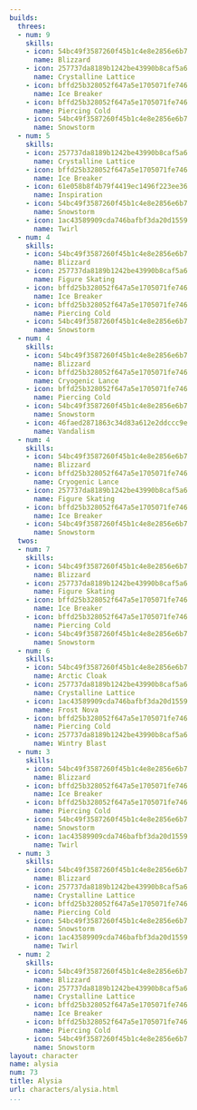 ```yaml
---
builds:
  threes:
  - num: 9
    skills:
    - icon: 54bc49f3587260f45b1c4e8e2856e6b7
      name: Blizzard
    - icon: 257737da8189b1242be43990b8caf5a6
      name: Crystalline Lattice
    - icon: bffd25b328052f647a5e1705071fe746
      name: Ice Breaker
    - icon: bffd25b328052f647a5e1705071fe746
      name: Piercing Cold
    - icon: 54bc49f3587260f45b1c4e8e2856e6b7
      name: Snowstorm
  - num: 5
    skills:
    - icon: 257737da8189b1242be43990b8caf5a6
      name: Crystalline Lattice
    - icon: bffd25b328052f647a5e1705071fe746
      name: Ice Breaker
    - icon: 61e058b8f4b79f4419ec1496f223ee36
      name: Inspiration
    - icon: 54bc49f3587260f45b1c4e8e2856e6b7
      name: Snowstorm
    - icon: 1ac43589909cda746bafbf3da20d1559
      name: Twirl
  - num: 4
    skills:
    - icon: 54bc49f3587260f45b1c4e8e2856e6b7
      name: Blizzard
    - icon: 257737da8189b1242be43990b8caf5a6
      name: Figure Skating
    - icon: bffd25b328052f647a5e1705071fe746
      name: Ice Breaker
    - icon: bffd25b328052f647a5e1705071fe746
      name: Piercing Cold
    - icon: 54bc49f3587260f45b1c4e8e2856e6b7
      name: Snowstorm
  - num: 4
    skills:
    - icon: 54bc49f3587260f45b1c4e8e2856e6b7
      name: Blizzard
    - icon: bffd25b328052f647a5e1705071fe746
      name: Cryogenic Lance
    - icon: bffd25b328052f647a5e1705071fe746
      name: Piercing Cold
    - icon: 54bc49f3587260f45b1c4e8e2856e6b7
      name: Snowstorm
    - icon: 46faed2871863c34d83a612e2ddccc9e
      name: Vandalism
  - num: 4
    skills:
    - icon: 54bc49f3587260f45b1c4e8e2856e6b7
      name: Blizzard
    - icon: bffd25b328052f647a5e1705071fe746
      name: Cryogenic Lance
    - icon: 257737da8189b1242be43990b8caf5a6
      name: Figure Skating
    - icon: bffd25b328052f647a5e1705071fe746
      name: Ice Breaker
    - icon: 54bc49f3587260f45b1c4e8e2856e6b7
      name: Snowstorm
  twos:
  - num: 7
    skills:
    - icon: 54bc49f3587260f45b1c4e8e2856e6b7
      name: Blizzard
    - icon: 257737da8189b1242be43990b8caf5a6
      name: Figure Skating
    - icon: bffd25b328052f647a5e1705071fe746
      name: Ice Breaker
    - icon: bffd25b328052f647a5e1705071fe746
      name: Piercing Cold
    - icon: 54bc49f3587260f45b1c4e8e2856e6b7
      name: Snowstorm
  - num: 6
    skills:
    - icon: 54bc49f3587260f45b1c4e8e2856e6b7
      name: Arctic Cloak
    - icon: 257737da8189b1242be43990b8caf5a6
      name: Crystalline Lattice
    - icon: 1ac43589909cda746bafbf3da20d1559
      name: Frost Nova
    - icon: bffd25b328052f647a5e1705071fe746
      name: Piercing Cold
    - icon: 257737da8189b1242be43990b8caf5a6
      name: Wintry Blast
  - num: 3
    skills:
    - icon: 54bc49f3587260f45b1c4e8e2856e6b7
      name: Blizzard
    - icon: bffd25b328052f647a5e1705071fe746
      name: Ice Breaker
    - icon: bffd25b328052f647a5e1705071fe746
      name: Piercing Cold
    - icon: 54bc49f3587260f45b1c4e8e2856e6b7
      name: Snowstorm
    - icon: 1ac43589909cda746bafbf3da20d1559
      name: Twirl
  - num: 3
    skills:
    - icon: 54bc49f3587260f45b1c4e8e2856e6b7
      name: Blizzard
    - icon: 257737da8189b1242be43990b8caf5a6
      name: Crystalline Lattice
    - icon: bffd25b328052f647a5e1705071fe746
      name: Piercing Cold
    - icon: 54bc49f3587260f45b1c4e8e2856e6b7
      name: Snowstorm
    - icon: 1ac43589909cda746bafbf3da20d1559
      name: Twirl
  - num: 2
    skills:
    - icon: 54bc49f3587260f45b1c4e8e2856e6b7
      name: Blizzard
    - icon: 257737da8189b1242be43990b8caf5a6
      name: Crystalline Lattice
    - icon: bffd25b328052f647a5e1705071fe746
      name: Ice Breaker
    - icon: bffd25b328052f647a5e1705071fe746
      name: Piercing Cold
    - icon: 54bc49f3587260f45b1c4e8e2856e6b7
      name: Snowstorm
layout: character
name: alysia
num: 73
title: Alysia
url: characters/alysia.html
...
```

